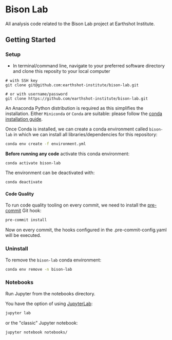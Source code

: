 # Bison Lab

All analysis code related to the Bison Lab project at Earthshot Institute.

## Getting Started


### Setup

* In terminal/command line, navigate to your preferred software directory and clone this reposity to your local computer

```
# with SSH key
git clone git@github.com:earthshot-institute/bison-lab.git

# or with username/password
git clone https://github.com/earthshot-institute/bison-lab.git
```

An Anaconda Python distribution is required as this simplifies the installation. Either `Miniconda` or `Conda` are suitable: please follow the [conda installation guide](https://docs.conda.io/projects/conda/en/latest/user-guide/install/index.html).

Once Conda is installed, we can create a conda environment called `bison-lab` in which we can install all libraries/dependencies for this repository:

```bash
conda env create -f environment.yml
```

**Before running any code** activate this conda environment:

```bash
conda activate bison-lab
```

The environment can be deactivated with:

```bash
conda deactivate
```

#### Code Quality

To run code quality tooling on every commit, we need to install the [pre-commit](https://pre-commit.com) Git hook:

```bash
pre-commit install
```

Now on every commit, the hooks configured in the .pre-commit-config.yaml will be executed.


### Uninstall

To remove the `bison-lab` conda environment:

```bash
conda env remove -n bison-lab
```

### Notebooks

Run Jupyter from the notebooks directory.

You have the option of using [JupyterLab](https://jupyterlab.readthedocs.io/en/stable/index.html):

```bash
jupyter lab
```

or the "classic" Jupyter notebook:

```bash
jupyter notebook notebooks/
```
